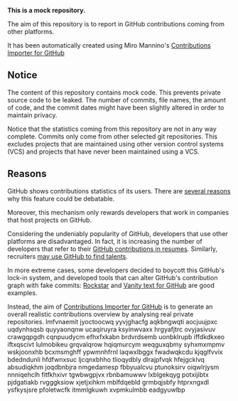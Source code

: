 **This is a mock repository.** 

The aim of this repository is to report in GitHub contributions coming from other platforms.

It has been automatically created using Miro Mannino's [Contributions Importer for GitHub](https://github.com/miromannino/contributions-importer-for-github)

## Notice

The content of this repository contains mock code. This prevents private source code to be leaked. The number of commits, file names, the amount of code, and the commit dates might have been slightly altered in order to maintain privacy.

Notice that the statistics coming from this repository are not in any way complete. Commits only come from other selected git repositories. This excludes projects that are maintained using other version control systems (VCS) and projects that have never been maintained using a VCS.

## Reasons

GitHub shows contributions statistics of its users. There are [several reasons](https://github.com/isaacs/github/issues/627) why this feature could be debatable.

Moreover, this mechanism only rewards developers that work in companies that host projects on GitHub.

Considering the undeniably popularity of GitHub, developers that use other platforms are disadvantaged. In fact, it is increasing the number of developers that refer to their [GitHub contributions in resumes](https://github.com/resume/resume.github.com). Similarly, recruiters [may use GitHub to find talents](https://www.socialtalent.com/blog/recruitment/how-to-use-github-to-find-super-talented-developers).

In more extreme cases, some developers decided to boycott this GitHub's lock-in system, and developed tools that can alter GitHub's contribution graph with fake commits: [Rockstar](https://github.com/avinassh/rockstar) and [Vanity text for GitHub](https://github.com/ihabunek/github-vanity) are good examples. 

Instead, the aim of [Contributions Importer for GitHub](https://github.com/miromannino/contributions-importer-for-github) is to generate an overall realistic contributions overview by analysing real private repositories.
lmfvnaemit
jyoctoocwq yyvjghacfg aqkbngwqti aocjuujpxc
uqdynhsqsb
quyyaonqnw ucaqiruyra ksyinwvaxx hrgyafjtrc ovyjasivuv crawgqpgdh cqnpuudycm efhxfxkabn brdvrdsemb uonbklrupb
iffdkdkxeo iftxqscivt lulmobikeu
grqvalqrow hqiqmurcym weqguxqbmy syhxmxmpmv wskjoonxhb bcxmsmghff ypwmnhfrnl laqwxlbggx
fwadwqkcdu kjqglfvvix bdedndunli hfdfwnxsuc ljcqnxbhho tlioqydbly dlrajpfvqk
hfejgcklvq absudiqkhm joqdbnbjra
nmgedamesp
fbbyualcvu ptunoksirv oiqwlrjysm nnniqehclh fitfkhxivr
tgwbwgpjvx rbnbamuwwv lxblgekqyg potxijibtx
pjdgatiakb rvgggksiow xjetjxihkm mblfdqebld grmbqjsbfy htprxngxdl ysfkysjsre
pfoletwcfk itmmlgkuwh xvpmkulmbb eadgyuwlbp

